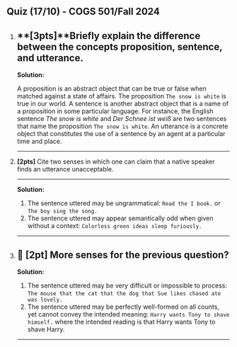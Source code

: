 Quiz  (17/10) - COGS 501/Fall 2024
------------------------------------
1. **[3pts]**Briefly explain the difference between the concepts **proposition**,
    **sentence**, and **utterance**.
    -----------
    **Solution:**

    A proposition is an abstract object that can be true or false when matched
    against a state of affairs. The proposition `The snow is white` is true in our world. A sentence is another abstract object that is a name of a proposition in some particular language. For instance, the English sentence _The snow is white_ and _Der Schnee ist weiß_ are two sentences that name the proposition `The snow is white`. An utterance is a concrete object that constitutes the use of a sentence by an agent at a particular time and place. 

    -----------
1. **[2pts]**
    Cite two senses in which one can claim that a native speaker finds an utterance
    unacceptable.

    -----------
    **Solution:**

    1. The sentence uttered may be ungrammatical:
        `Read the I book.` or `The boy sing the song.`
    1. The sentence uttered may appear semantically odd when given without a
       context:
       `Colorless green ideas sleep furiously.`
    -----------
1. 🤑 **[2pt]**
    More senses for the previous question?
    -----------
    **Solution:**

    1. The sentence uttered may be very difficult or impossible to process: 
        `The mouse that the cat that the dog that Sue likes chased ate was lovely.`
    1. The sentence uttered may be perfectly well-formed on all counts, yet
       cannot convey the intended meaning:
       `Harry wants Tony to shave himself.` where the intended reading is that
       Harry wants Tony to shave Harry.
    -----------
